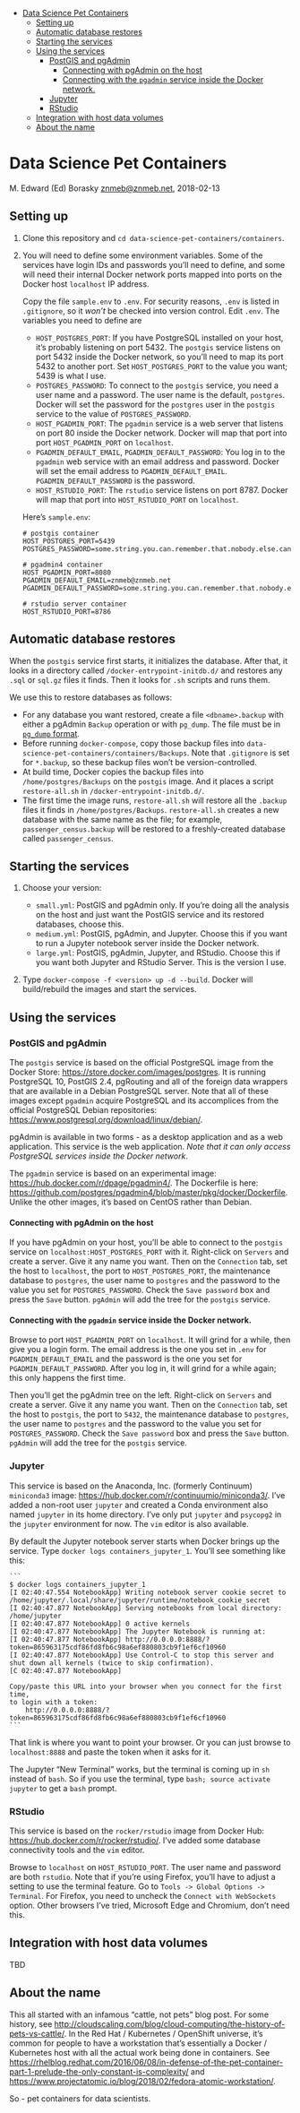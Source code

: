 -   [Data Science Pet Containers](#data-science-pet-containers)
    -   [Setting up](#setting-up)
    -   [Automatic database restores](#automatic-database-restores)
    -   [Starting the services](#starting-the-services)
    -   [Using the services](#using-the-services)
        -   [PostGIS and pgAdmin](#postgis-and-pgadmin)
            -   [Connecting with pgAdmin on the
                host](#connecting-with-pgadmin-on-the-host)
            -   [Connecting with the `pgadmin` service inside the Docker
                network.](#connecting-with-the-pgadmin-service-inside-the-docker-network.)
        -   [Jupyter](#jupyter)
        -   [RStudio](#rstudio)
    -   [Integration with host data
        volumes](#integration-with-host-data-volumes)
    -   [About the name](#about-the-name)

Data Science Pet Containers
===========================

M. Edward (Ed) Borasky <znmeb@znmeb.net>, 2018-02-13

Setting up
----------

1.  Clone this repository and
    `cd data-science-pet-containers/containers`.
2.  You will need to define some environment variables. Some of the
    services have login IDs and passwords you’ll need to define, and
    some will need their internal Docker network ports mapped into ports
    on the Docker host `localhost` IP address.

    Copy the file `sample.env` to `.env`. For security reasons, `.env`
    is listed in `.gitignore`, so it *won’t* be checked into version
    control. Edit `.env`. The variables you need to define are

    -   `HOST_POSTGRES_PORT`: If you have PostgreSQL installed on your
        host, it’s probably listening on port 5432. The `postgis`
        service listens on port 5432 inside the Docker network, so
        you’ll need to map its port 5432 to another port. Set
        `HOST_POSTGRES_PORT` to the value you want; 5439 is what I use.
    -   `POSTGRES_PASSWORD`: To connect to the `postgis` service, you
        need a user name and a password. The user name is the default,
        `postgres`. Docker will set the password for the `postgres` user
        in the `postgis` service to the value of `POSTGRES_PASSWORD`.
    -   `HOST_PGADMIN_PORT`: The `pgadmin` service is a web server that
        listens on port 80 inside the Docker network. Docker will map
        that port into port `HOST_PGADMIN_PORT` on `localhost`.
    -   `PGADMIN_DEFAULT_EMAIL`, `PGADMIN_DEFAULT_PASSWORD`: You log in
        to the `pgadmin` web service with an email address and password.
        Docker will set the email address to `PGADMIN_DEFAULT_EMAIL`.
        `PGADMIN_DEFAULT_PASSWORD` is the password.
    -   `HOST_RSTUDIO_PORT`: The `rstudio` service listens on port 8787.
        Docker will map that port into `HOST_RSTUDIO_PORT` on
        `localhost`.

    Here’s `sample.env`:

        # postgis container
        HOST_POSTGRES_PORT=5439
        POSTGRES_PASSWORD=some.string.you.can.remember.that.nobody.else.can.guess

        # pgadmin4 container
        HOST_PGADMIN_PORT=8080
        PGADMIN_DEFAULT_EMAIL=znmeb@znmeb.net
        PGADMIN_DEFAULT_PASSWORD=some.string.you.can.remember.that.nobody.else.can.guess

        # rstudio server container
        HOST_RSTUDIO_PORT=8786

Automatic database restores
---------------------------

When the `postgis` service first starts, it initializes the database.
After that, it looks in a directory called
`/docker-entrypoint-initdb.d/` and restores any `.sql` or `sql.gz` files
it finds. Then it looks for `.sh` scripts and runs them.

We use this to restore databases as follows:

-   For any database you want restored, create a file `<dbname>.backup`
    with either a pgAdmin `Backup` operation or with `pg_dump`. The file
    must be in [`pg_dump`
    format](https://www.postgresql.org/docs/current/static/app-pgdump.html).
-   Before running `docker-compose`, copy those backup files into
    `data-science-pet-containers/containers/Backups`. Note that
    `.gitignore` is set for `*.backup`, so these backup files won’t be
    version-controlled.
-   At build time, Docker copies the backup files into
    `/home/postgres/Backups` on the `postgis` image. And it places a
    script `restore-all.sh` in `/docker-entrypoint-initdb.d/`.
-   The first time the image runs, `restore-all.sh` will restore all the
    `.backup` files it finds in `/home/postgres/Backups`.
    `restore-all.sh` creates a new database with the same name as the
    file; for example, `passenger_census.backup` will be restored to a
    freshly-created database called `passenger_census`.

Starting the services
---------------------

1.  Choose your version:

    -   `small.yml`: PostGIS and pgAdmin only. If you’re doing all the
        analysis on the host and just want the PostGIS service and its
        restored databases, choose this.  
    -   `medium.yml`: PostGIS, pgAdmin, and Jupyter. Choose this if you
        want to run a Jupyter notebook server inside the Docker network.
    -   `large.yml`: PostGIS, pgAdmin, Jupyter, and RStudio. Choose this
        if you want both Jupyter and RStudio Server. This is the version
        I use.

2.  Type `docker-compose -f <version> up -d --build`. Docker will
    build/rebuild the images and start the services.

Using the services
------------------

### PostGIS and pgAdmin

The `postgis` service is based on the official PostgreSQL image from the
Docker Store: <https://store.docker.com/images/postgres>. It is running
PostgreSQL 10, PostGIS 2.4, pgRouting and all of the foreign data
wrappers that are available in a Debian PostgreSQL server. Note that all
of these images except `pgadmin` acquire PostgreSQL and its accomplices
from the official PostgreSQL Debian repositories:
<https://www.postgresql.org/download/linux/debian/>.

pgAdmin is available in two forms - as a desktop application and as a
web application. This service is the web application. *Note that it can
only access PostgreSQL services inside the Docker network*.

The `pgadmin` service is based on an experimental image:
<https://hub.docker.com/r/dpage/pgadmin4/>. The Dockerfile is here:
<https://github.com/postgres/pgadmin4/blob/master/pkg/docker/Dockerfile>.
Unlike the other images, it’s based on CentOS rather than Debian.

#### Connecting with pgAdmin on the host

If you have pgAdmin on your host, you’ll be able to connect to the
`postgis` service on `localhost:HOST_POSTGRES_PORT` with it. Right-click
on `Servers` and create a server. Give it any name you want. Then on the
`Connection` tab, set the host to `localhost`, the port to
`HOST_POSTGRES_PORT`, the maintenance database to `postgres`, the user
name to `postgres` and the password to the value you set for
`POSTGRES_PASSWORD`. Check the `Save password` box and press the `Save`
button. `pgAdmin` will add the tree for the `postgis` service.

#### Connecting with the `pgadmin` service inside the Docker network.

Browse to port `HOST_PGADMIN_PORT` on `localhost`. It will grind for a
while, then give you a login form. The email address is the one you set
in `.env` for `PGADMIN_DEFAULT_EMAIL` and the password is the one you
set for `PGADMIN_DEFAULT_PASSWORD`. After you log in, it will grind for
a while again; this only happens the first time.

Then you’ll get the pgAdmin tree on the left. Right-click on `Servers`
and create a server. Give it any name you want. Then on the `Connection`
tab, set the host to `postgis`, the port to `5432`, the maintenance
database to `postgres`, the user name to `postgres` and the password to
the value you set for `POSTGRES_PASSWORD`. Check the `Save password` box
and press the `Save` button. `pgAdmin` will add the tree for the
`postgis` service.

### Jupyter

This service is based on the Anaconda, Inc. (formerly Continuum)
`miniconda3` image: <https://hub.docker.com/r/continuumio/miniconda3/>.
I’ve added a non-root user `jupyter` and created a Conda environment
also named `jupyter` in its home directory. I’ve only put `jupyter` and
`psycopg2` in the `jupyter` environment for now. The `vim` editor is
also available.

By default the Jupyter notebook server starts when Docker brings up the
service. Type `docker logs containers_jupyter_1`. You’ll see something
like this:

    ```
    $ docker logs containers_jupyter_1 
    [I 02:40:47.554 NotebookApp] Writing notebook server cookie secret to /home/jupyter/.local/share/jupyter/runtime/notebook_cookie_secret
    [I 02:40:47.877 NotebookApp] Serving notebooks from local directory: /home/jupyter
    [I 02:40:47.877 NotebookApp] 0 active kernels
    [I 02:40:47.877 NotebookApp] The Jupyter Notebook is running at:
    [I 02:40:47.877 NotebookApp] http://0.0.0.0:8888/?token=865963175cdf86fd8fb6c98a6ef880803cb9f1ef6cf10960
    [I 02:40:47.877 NotebookApp] Use Control-C to stop this server and shut down all kernels (twice to skip confirmation).
    [C 02:40:47.877 NotebookApp] 

    Copy/paste this URL into your browser when you connect for the first time,
    to login with a token:
        http://0.0.0.0:8888/?token=865963175cdf86fd8fb6c98a6ef880803cb9f1ef6cf10960
    ```

That link is where you want to point your browser. Or you can just
browse to `localhost:8888` and paste the token when it asks for it.

The Jupyter “New Terminal” works, but the terminal is coming up in `sh`
instead of `bash`. So if you use the terminal, type
`bash; source activate jupyter` to get a `bash` prompt.

### RStudio

This service is based on the `rocker/rstudio` image from Docker Hub:
<https://hub.docker.com/r/rocker/rstudio/>. I’ve added some database
connectivity tools and the `vim` editor.

Browse to `localhost` on `HOST_RSTUDIO_PORT`. The user name and password
are both `rstudio`. Note that if you’re using Firefox, you’ll have to
adjust a setting to use the terminal feature. Go to
`Tools -> Global Options -> Terminal`. For Firefox, you need to uncheck
the `Connect with WebSockets` option. Other browsers I’ve tried,
Microsoft Edge and Chromium, don’t need this.

Integration with host data volumes
----------------------------------

TBD

About the name
--------------

This all started with an infamous “cattle, not pets” blog post. For some
history, see
<http://cloudscaling.com/blog/cloud-computing/the-history-of-pets-vs-cattle/>.
In the Red Hat / Kubernetes / OpenShift universe, it’s common for people
to have a workstation that’s essentially a Docker / Kubernetes host with
all the actual work being done in containers. See
<https://rhelblog.redhat.com/2016/06/08/in-defense-of-the-pet-container-part-1-prelude-the-only-constant-is-complexity/>
and
<https://www.projectatomic.io/blog/2018/02/fedora-atomic-workstation/>.

So - pet containers for data scientists.
